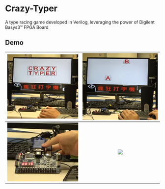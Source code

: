 # Crazy-Typer
A type racing game developed in Verilog, leveraging the power of Digilent Basys3™ FPGA Board

## Demo
| ![](demo/game_start.PNG) | ![](demo/game_play.PNG) |
| :----------------------: | :---------------------: |
| ![](demo/FPGA.PNG) | ![](demo/demo.gif) |
